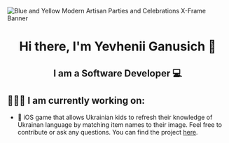 ![Blue and Yellow Modern Artisan Parties and Celebrations X-Frame Banner](https://user-images.githubusercontent.com/33880254/186797530-ccd861f0-1f2e-49a2-82f8-b40013c9f084.jpg)
<h1 align="center"> Hi there, I'm Yevhenii Ganusich 👋 </h1>
<h2 align="center"> I am a Software Developer 💻 </h2>
<h2>👨🏻‍💻 I am currently working on: </h2>
<ul><li> 📱 iOS game that allows Ukrainian kids to refresh their knowledge of Ukrainan language by matching item names to their image. Feel free to contribute or ask any questions. You can find the project <a href="https://github.com/y3vhenii/Ridna-Mova">here</a>.</li></ul>

<!--
**y3vhenii/y3vhenii** is a ✨ _special_ ✨ repository because its `README.md` (this file) appears on your GitHub profile.

Here are some ideas to get you started:

- 🔭 I’m currently working on ...
- 🌱 I’m currently learning ...
- 👯 I’m looking to collaborate on ...
- 🤔 I’m looking for help with ...
- 💬 Ask me about ...
- 📫 How to reach me: ...
- 😄 Pronouns: ...
- ⚡ Fun fact: ...
-->
